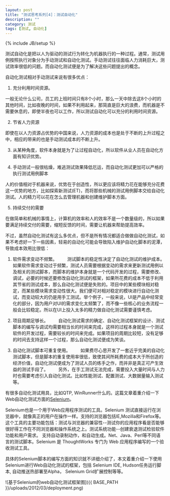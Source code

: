```yaml
---
layout: post
title: "测试思考系列[4]：测试自动化"
description: ""
category: 测试
tags: [测试, 自动化]
---
```

{% include JB/setup %}

测试自动化是把以人为驱动的测试行为转化为机器执行的一种过程。通常，测试用例按照执行对象分为手动测试和自动化测试。手动测试往往面临人力消耗巨大，测试效率很低的问题。而自动化测试便是为了解决这些问题提出的概念。

自动化测试相对手动测试来说有很多优点：
1) 充分利用时间资源。

一般无论什么公司，员工的上班时间只有8个小时，那么一天中除去这8个小时的其他时间，比如夜晚的时间，如果不利用起来，那简直是巨大的浪费，而机器是不需要休息的，即使半夜也可以工作，所以测试自动化可以充分的利用时间资源。

2) 节省人力资源

即使在以人力资源占优势的中国来说，人力资源的成本也是处于不断的上升过程之中，相应的带来的也是手动测试成本的不断上升。

3) 从某种角度，软件本身就是为了让过程自动化，所以软件从业人员在自动化方面有知识优势。

4) 手动测试一般很枯燥，难逃测试效果降低厄运，而自动化测试更加可以严格的执行测试用例脚本

人的价值相对于机器来说，优势在于创造性，所以更应该将精力花在能够充分花费这一优势的地方，比如探索新测试(ET)，而将那些机械的测试用例脚本交给自动化测试。人的精力可以花在怎么去管理机器和创建维护脚本方面。

5) 持续交付的需要

在做简单和机械的事情上，计算机的效率和人的效率不是一个数量级的，所以如果要满足持续交付的需要，缩短反馈的时间，需要让机器来帮助提高效率。

不过，虽然自动化测试有这么多优点，但不是所有情况都适合做做自动化测试，如果不考虑好一下一些因素，轻易的自动化可能会导致陷入维护自动化脚本的泥潭，导致成本效用比很低：

1) 软件需求变动不频繁。
　　测试脚本的稳定性决定了自动化测试的维护成本。如果软件需求变动过于频繁，测试人员需要根据变动的需求来更新测试用例以及相关的测试脚本，而脚本的维护本身就是一个代码开发的过程，需要修改、调试，必要的时候还要修改自动化测试的框架，如果所花费的成本不低于利用其节省的测试成本，那么自动化测试便是失败的。项目中的某些模块相对稳定，而某些模块需求变动性很大。我们便可对相对稳定的模块进行自动化测试，而变动较大的仍是用手工测试。举个例子，一般来说，UI是产品中经常变化的部分，因为用户对UI的需求变化太频繁了，而不像一些核心的业务流程一般会比较稳定。所以在UI上投入太多的精力做自动化测试需要谨慎考虑。

2) 项目周期足够长。
　　自动化测试需求的确定、自动化测试框架的设计、测试脚本的编写与调试均需要相当长的时间来完成，这样的过程本身就是一个测试软件的开发过程，需要较长的时间来完成。如果项目的周期比较短，没有足够的时间去支持这样一个过程，那么自动化测试便成为笑谈。

3) 自动化测试脚本可重复使用。
　　如果费尽心思开发了一套近乎完美的自动化测试脚本，但是脚本的重复使用率很低，致使其间所耗费的成本大于所创造的经济价值，自动化测试便成为了测试人员的练手之作，而并非是真正可产生效益的测试手段了。
　　另外，在手工测试无法完成，需要投入大量时间与人力时也需要考虑引入自动化测试。比如性能测试、配置测试、大数据量输入测试等。

有很多自动化测试用具，比如QTP, WinRunner什么的。这篇文章着重介绍一下Web自动化测试方面的[Selenium](http://seleniumhq.org/)。

Selenium也是一个用于Web应用程序测试的工具。Selenium 测试直接运行在浏览器中，就像真正的用户在操作一样。支持的浏览器包括IE,Mozilla和Firefox等。这个工具的主要功能包括：测试与浏览器的兼容性--测试你的应用程序看是否能够很好得工作在不同浏览器和操作系统之上。测试系统功能--创建衰退测试检验软件功能和用户需求。 支持自动录制动作，和自动生成。Net、Java、Perl等不同语言的测试脚本。Selenium 是 ThoughtWorks 专门为 Web 应用程序编写的一个验收测试工具。

具体的Selenium脚本的编写方面的知识就不详细介绍了，本文着重介绍一下使用Selenium进行Web自动化测试的框架，包括 Selenium IDE, Hudson任务运行脚本, 自动推送热部署至Alpha， Selenium Grid扩展控制等等。

![基于Selenium的web自动化测试框架图]({{ BASE_PATH }}/uploads/2012/03/deployment.png)